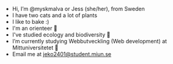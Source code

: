 -  Hi, I’m @myskmalva or Jess (she/her), from Sweden
-  I have two cats and a lot of plants 
-  I like to bake :) 
-  I'm an orienteer 🌲
-  I've studied ecology and biodiversity 🌱
-  I’m currently studying Webbutveckling (Web development) at Mittuniversitetet 📕
-  Email me at jeko2401@student.miun.se 


<!---
myskmalva/myskmalva is a ✨ special ✨ repository because its `README.md` (this file) appears on your GitHub profile.
You can click the Preview link to take a look at your changes.
--->
